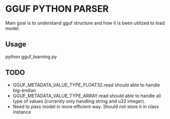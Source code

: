 # GGUF PYTHON PARSER
Main goal is to understand gguf structure and how it is been utilized to load model.

## Usage
python gguf_learning.py

## TODO
- GGUF_METADATA_VALUE_TYPE_FLOAT32.read should able to handle big-endian
- GGUF_METADATA_VALUE_TYPE_ARRAY.read should able to handle all type of values (currently only handling string and u32 integer).
- Need to pass model in more efficient way. Should not store it in class instance
